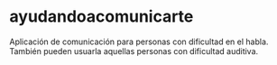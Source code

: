 # ayudandoacomunicarte
Aplicación de comunicación para personas con dificultad en el habla. También pueden usuarla aquellas personas con dificultad auditiva.
